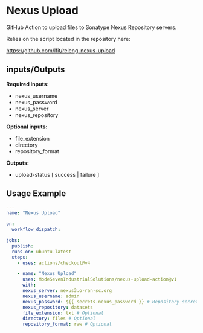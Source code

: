 # Nexus Upload

GitHub Action to upload files to Sonatype Nexus Repository servers.

Relies on the script located in the repository here:

<https://github.com/lfit/releng-nexus-upload>

## inputs/Outputs

**Required inputs:**

- nexus_username
- nexus_password
- nexus_server
- nexus_repository

**Optional inputs:**

- file_extension
- directory
- repository_format

**Outputs:**

- upload-status [ success | failure ]

## Usage Example

```yaml
---
name: "Nexus Upload"

on:
  workflow_dispatch:

jobs:
  publish:
  runs-on: ubuntu-latest
  steps:
    - uses: actions/checkout@v4

    - name: "Nexus Upload"
      uses: ModeSevenIndustrialSolutions/nexus-upload-action@v1
      with:
      nexus_server: nexus3.o-ran-sc.org
      nexus_username: admin
      nexus_password: ${{ secrets.nexus_password }} # Repository secret
      nexus_repository: datasets
      file_extension: txt # Optional
      directory: files # Optional
      repository_format: raw # Optional
```

<!--
[comment]: # SPDX-License-Identifier: Apache-2.0
[comment]: # Copyright 2024 The Linux Foundation <matthew.watkins@linuxfoundation.org>
-->
